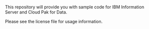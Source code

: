 This repository will provide you with sample code for IBM Information Server and Cloud Pak for Data.

Please see the license file for usage information.
